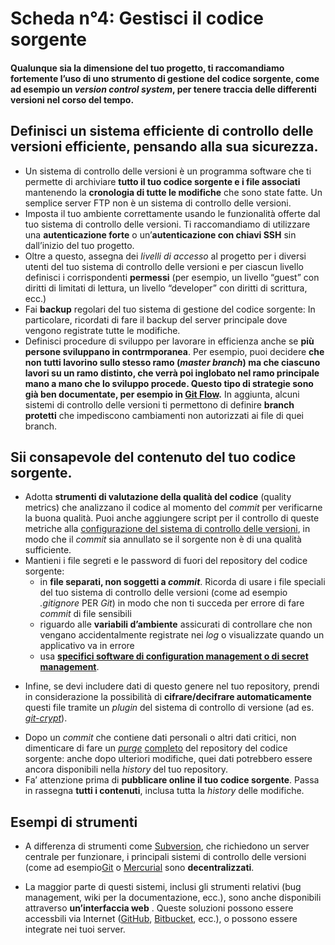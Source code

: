# Scheda n°4: Gestisci il codice sorgente

#### Qualunque sia la dimensione del tuo progetto, ti raccomandiamo fortemente l’uso di uno strumento di gestione del codice sorgente, come ad esempio un *version control system*, per tenere traccia delle differenti versioni nel corso del tempo.

## Definisci un sistema efficiente di controllo delle versioni efficiente, pensando alla sua sicurezza.

* Un sistema di controllo delle versioni è un programma software che ti permette di archiviare **tutto il tuo codice sorgente e i file associati** mantenendo la **cronologia di tutte le modifiche** che sono state fatte. Un semplice server FTP non è un sistema di controllo delle versioni.
* Imposta il tuo ambiente correttamente usando le funzionalità offerte dal tuo sistema di controllo delle versioni. Ti raccomandiamo di utilizzare una **autenticazione forte** o un’**autenticazione con chiavi SSH** sin dall’inizio del tuo progetto.
* Oltre a questo, assegna dei *livelli di accesso* al progetto per i diversi utenti del tuo sistema di controllo delle versioni e per ciascun livello definisci i corrispondenti **permessi** (per esempio, un livello “guest” con diritti di limitati di lettura, un livello “developer” con diritti di scrittura, ecc.)
* Fai **backup** regolari del tuo sistema di gestione del codice sorgente: In particolare, ricordati di fare il backup del server principale dove vengono registrate tutte le modifiche.
* Definisci procedure di sviluppo per lavorare in efficienza anche se **più persone sviluppano in contrmporanea**. Per esempio, puoi  decidere **che non tutti lavorino sullo stesso ramo (*master branch*) ma che ciascuno lavori su un ramo distinto, che verrà poi inglobato nel ramo principale mano a mano che lo sviluppo procede. Questo tipo di strategie sono già ben documentate, per esempio in [Git Flow](https://nvie.com/posts/a-successful-git-branching-model/).** In aggiunta, alcuni sistemi di controllo delle versioni ti permettono di definire **branch protetti** che impediscono cambiamenti non autorizzati ai file di quei branch.


## Sii consapevole del contenuto del tuo codice sorgente.

* Adotta **strumenti di valutazione della qualità del codice** (quality metrics) che analizzano il codice al momento del *commit* per verificarne la buona qualità. Puoi anche aggiungere script per il controllo di queste metriche alla [configurazione del sistema di controllo delle versioni](https://git-scm.com/book/uz/v2/Customizing-Git-Git-Hooks), in modo che il *commit* sia annullato se il sorgente non è di una qualità sufficiente.
* Mantieni i file segreti e le password di fuori del repository del codice sorgente:
    * in **file separati, non soggetti a *commit***. Ricorda di usare i file speciali del tuo sistema di controllo delle versioni (come ad esempio _.gitignore_ PER _Git_) in modo che non ti succeda per errore di fare *commit* di file sensibili
    * riguardo alle **variabili d’ambiente** assicurati di controllare che non vengano accidentalmente registrate nei *log* o visualizzate quando un applicativo va in errore
    * usa [**specifici software di configuration management o di secret management**](https://www.digitalocean.com/community/tutorials/an-introduction-to-managing-secrets-safely-with-version-control-systems#using-configuration-management-systems-for-secret-management).  

- Infine, se devi includere dati di questo genere nel tuo repository, prendi in considerazione la possibilità di **cifrare/decifrare automaticamente** questi file tramite un *plugin* del sistema di controllo di versione (ad es. [_git-crypt_](https://github.com/AGWA/git-crypt)).

* Dopo un *commit* che contiene dati personali o altri dati critici, non dimenticare di fare un [*purge*](https://git-scm.com/book/en/v2/Git-Tools-Rewriting-History) [completo](https://help.github.com/en/github/authenticating-to-github/removing-sensitive-data-from-a-repository#purging-a-file-from-your-repositorys-history) del repository del codice sorgente: anche dopo ulteriori modifiche, quei dati potrebbero essere ancora disponibili nella *history* del tuo repository.
* Fa’ attenzione prima di **pubblicare online il tuo codice sorgente**. Passa in rassegna **tutti i contenuti**, inclusa tutta la *history* delle modifiche.

## Esempi di strumenti

* A differenza di strumenti come [Subversion](https://subversion.apache.org/), che richiedono un server centrale per funzionare, i principali sistemi di controllo delle versioni (come ad esempio[Git](https://git-scm.com/) o [Mercurial](https://www.mercurial-scm.org/) sono **decentralizzati**.

* La maggior parte di questi sistemi, inclusi gli strumenti relativi (bug management, wiki per la documentazione, ecc.), sono anche disponibili attraverso **un’interfaccia web** . Queste soluzioni possono essere accessbili via Internet ([GitHub](https://github.com/), [Bitbucket](https://bitbucket.org/), ecc.), o possono essere integrate nei tuoi server.
